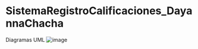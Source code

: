 # SistemaRegistroCalificaciones_DayannaChacha

Diagramas UML
![image](https://github.com/user-attachments/assets/9b600e51-3694-4f23-b2eb-86a212cecd91)
